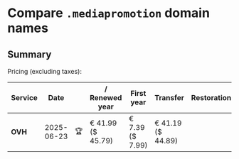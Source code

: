 # Compare `.mediapromotion` domain names

## Summary

Pricing (excluding taxes):

| Service | Date |  | / Renewed year | First year | Transfer | Restoration |
|--|--|--|--|--|--|--|
| **OVH** | 2025-06-23 | 🏆 | € 41.99<br>($ 45.79) | € 7.39<br>($ 7.99) | € 41.19<br>($ 44.89) |  |
